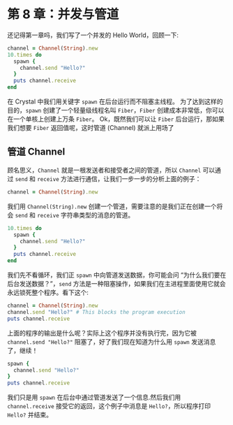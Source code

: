 # 第 8 章：并发与管道

还记得第一章吗，我们写了一个并发的 Hello World，回顾一下:

```ruby
channel = Channel(String).new
10.times do
  spawn {
    channel.send "Hello?"
  }
  puts channel.receive
end
```

在 Crystal 中我们用关键字 `spawn` 在后台运行而不阻塞主线程。
为了达到这样的目的，`spawn` 创建了一个轻量级线程名叫 `Fiber`，`Fiber` 创建成本非常低，你可以在一个单核上创建上万条 `Fiber`。
Ok，既然我们可以让 `Fiber` 后台运行，那如果我们想要 `Fiber` 返回值呢，这时管道 (Channel) 就派上用场了


## 管道 Channel

顾名思义，`Channel` 就是一根发送者和接受者之间的管道，所以 `Channel` 可以通过 `send` 和 `receive` 方法进行通信，让我们一步一步的分析上面的例子：

```ruby
channel = Channel(String).new
```

我们用 `Channel(String).new` 创建一个管道，需要注意的是我们正在创建一个将会 `send` 和 `receive` 字符串类型的消息的管道。

```ruby
10.times do
  spawn {
    channel.send "Hello?"
  }
  puts channel.receive
end
```

我们先不看循环，我们正 `spawn` 中向管道发送数据，你可能会问 “为什么我们要在后台发送数据？”，`send` 方法是一种阻塞操作，如果我们在主进程里面使用它就会永远锁死整个程序。看下这个:

```ruby
channel = Channel(String).new
channel.send "Hello?" # This blocks the program execution
puts channel.receive
```

上面的程序的输出是什么呢？实际上这个程序并没有执行完，因为它被 `channel.send "Hello?"` 阻塞了，好了我们现在知道为什么用 `spawn` 发送消息了，继续！


```ruby
spawn {
  channel.send "Hello?"
}
puts channel.receive
```

我们只是用 `spawn` 在后台中通过管道发送了一个信息.然后我们用 `channel.receive` 接受它的返回，这个例子中消息是 `Hello?`，所以程序打印 `Hello?` 并结束。
